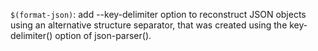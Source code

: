 `$(format-json)`: add --key-delimiter option to reconstruct JSON objects
using an alternative structure separator, that was created using the
key-delimiter() option of json-parser().
